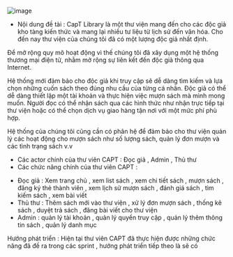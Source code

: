 
![image](https://github.com/nyykhung1417/Nhom5_QuanLyThuVien_T5_Ca4/assets/132865869/6fd298c3-0874-4368-b9fa-8f3aebb8e308)

- Nội dung đề tài :  CapT Library là một thư viện mang đến cho các độc giả kho tàng kiến thức và mang lại nhiều tư liệu từ lịch sử đến văn hóa. Cho đến nay thư viện của chúng tôi đã có một lượng độc giả nhất định.

Để mở rộng quy mô hoạt động vì thế chúng tôi đã xây dụng một hệ thống thương mại điện tử, nhằm mở rộng sự liên kết đến độc giả thông qua Internet.

Hệ thống mới đảm bảo cho độc giả khi truy cập sẽ dễ dàng tìm kiếm và lựa chọn những cuốn sách theo đúng nhu cầu của từng cá nhân. Độc giả có thể dễ dàng thiết lập một tài khoản và thực hiện việc mượn sách mà mình mong muốn. Người đọc có thể nhận sách qua các hình thức như nhận trực tiếp tại thư viện hoặc có thể chọn dịch vụ giao hàng tận nơi với một mức phí phù hợp. 

Hệ thống của chúng tôi cũng cần có phân hệ để đảm bảo cho thư viện quản lý các hoạt động cho mượn sách như số lượng sách, quản lý đơn mượn và các tình trạng sách v.v
- Các actor chính của thư viên CAPT : Đọc giả , Admin , Thủ thư
- Các chức năng chính của thư viên CAPT :
+ Đọc giả : Xem trang chủ , xem list sách , xem chi tiết sách , mượn sách , đăng ký thẻ thành viên , xem lịch sử mượn sách , đánh giá sách , tìm kiếm sách , xem bài viết
+ Thủ thư : Thêm sách mới vào thư viện , xử lý đơn mượn sách , thống kê sách , duyệt trả sách , đăng bài viết cho thư viện
+ Admin : quản lý tài khoản , quản lý quyền truy cập , quản lý thêm thông tin sách , quản lý danh mục 

Hướng phát triển : Hiện tại thư viên CAPT đã thực hiện được những chức năng đã đề ra trong các sprint , hướng phát triển tiếp theo là sẽ có 
